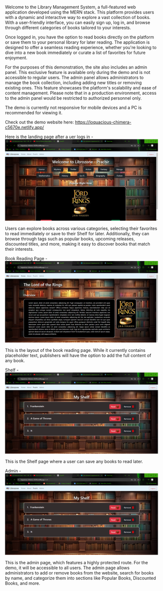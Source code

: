 Welcome to the Library Management System, a full-featured web application developed using the MERN stack. This platform provides users with a dynamic and interactive way to explore a vast collection of books. With a user-friendly interface, you can easily sign up, log in, and browse through different categories of books tailored to your interests.

Once logged in, you have the option to read books directly on the platform or save them to your personal library for later reading. The application is designed to offer a seamless reading experience, whether you're looking to dive into a new book immediately or curate a list of favorites for future enjoyment.

For the purposes of this demonstration, the site also includes an admin panel. This exclusive feature is available only during the demo and is not accessible to regular users. The admin panel allows administrators to manage the book collection, including adding new titles or removing existing ones. This feature showcases the platform's scalability and ease of content management. Please note that in a production environment, access to the admin panel would be restricted to authorized personnel only.

The demo is currently not responsive for mobile devices and a PC is recommended for viewing it.

Check out the demo website here: https://loquacious-chimera-c5670e.netlify.app/


Here is the landing page after a uer logs in -
![Example Image](images/Home.png)

Users can explore books across various categories, selecting their favorites to read immediately or save to their Shelf for later. Additionally, they can browse through tags such as popular books, upcoming releases, discounted titles, and more, making it easy to discover books that match their interests.

Book Reading Page -
![Example Image](images/Bookread.png)

This is the layout of the book reading page. While it currently contains placeholder text, publishers will have the option to add the full content of any book.

Shelf -
![Example Image](images/Shelf.png)

This is the Shelf page where a user can save any books to read later.

Admin -
![Example Image](images/Shelf.png)

This is the admin page, which features a highly protected route. For the demo, it will be accessible to all users. The admin page allows administrators to add or remove books from the website, search for books by name, and categorize them into sections like Popular Books, Discounted Books, and more.
